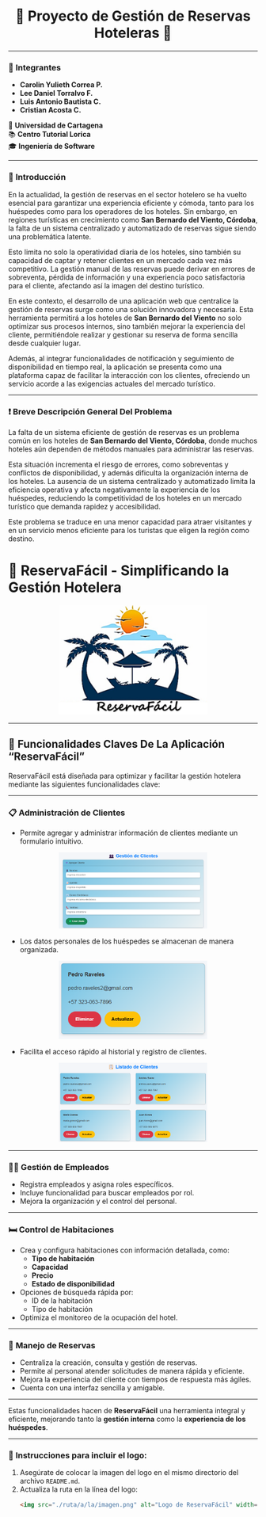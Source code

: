 <div align="center">

# 🌟 **Proyecto de Gestión de Reservas Hoteleras** 🌟

</div>

---

### 👥 **Integrantes**
- **Carolin Yulieth Correa P.**  
- **Lee Daniel Torralvo F.**  
- **Luis Antonio Bautista C.**  
- **Cristian Acosta C.**  

📍 **Universidad de Cartagena**  
📚 **Centro Tutorial Lorica**  
🎓 **Ingeniería de Software**

---

### 📖 **Introducción**  
En la actualidad, la gestión de reservas en el sector hotelero se ha vuelto esencial para garantizar una experiencia eficiente y cómoda, tanto para los huéspedes como para los operadores de los hoteles. Sin embargo, en regiones turísticas en crecimiento como **San Bernardo del Viento, Córdoba**, la falta de un sistema centralizado y automatizado de reservas sigue siendo una problemática latente.  

Esto limita no solo la operatividad diaria de los hoteles, sino también su capacidad de captar y retener clientes en un mercado cada vez más competitivo. La gestión manual de las reservas puede derivar en errores de sobreventa, pérdida de información y una experiencia poco satisfactoria para el cliente, afectando así la imagen del destino turístico.  

En este contexto, el desarrollo de una aplicación web que centralice la gestión de reservas surge como una solución innovadora y necesaria. Esta herramienta permitirá a los hoteles de **San Bernardo del Viento** no solo optimizar sus procesos internos, sino también mejorar la experiencia del cliente, permitiéndole realizar y gestionar su reserva de forma sencilla desde cualquier lugar.  

Además, al integrar funcionalidades de notificación y seguimiento de disponibilidad en tiempo real, la aplicación se presenta como una plataforma capaz de facilitar la interacción con los clientes, ofreciendo un servicio acorde a las exigencias actuales del mercado turístico.

---

### ❗ **Breve Descripción General Del Problema**  
La falta de un sistema eficiente de gestión de reservas es un problema común en los hoteles de **San Bernardo del Viento, Córdoba**, donde muchos hoteles aún dependen de métodos manuales para administrar las reservas.  

Esta situación incrementa el riesgo de errores, como sobreventas y conflictos de disponibilidad, y además dificulta la organización interna de los hoteles. La ausencia de un sistema centralizado y automatizado limita la eficiencia operativa y afecta negativamente la experiencia de los huéspedes, reduciendo la competitividad de los hoteles en un mercado turístico que demanda rapidez y accesibilidad.  

Este problema se traduce en una menor capacidad para atraer visitantes y en un servicio menos eficiente para los turistas que eligen la región como destino.


# 🏨 **ReservaFácil** - Simplificando la Gestión Hotelera

<p align="center">
  <img src="./hotel/src/main/resources/static/img/reservaFacil.png" alt="Logo de ReservaFácil" width="300">
</p>

---

## 🌟 **Funcionalidades Claves De La Aplicación “ReservaFácil”**

ReservaFácil está diseñada para optimizar y facilitar la gestión hotelera mediante las siguientes funcionalidades clave:

---

### 📋 **Administración de Clientes**
- Permite agregar y administrar información de clientes mediante un formulario intuitivo.

<p align="center">
  <img src="./hotel/src/main/resources/static/img/registroClientes.png" alt="Registro de Clientes" width="300">
</p>

- Los datos personales de los huéspedes se almacenan de manera organizada.

<p align="center">
  <img src="./hotel/src/main/resources/static/img/tarjetaCliente.png" alt="Tarjeta  de Cliente." width="300">
</p>

- Facilita el acceso rápido al historial y registro de clientes.

<p align="center">
  <img src="./hotel/src/main/resources/static/img/listadoClientes.png" alt="Listado de Clientes" width="300">
</p>

---

### 🧑‍💼 **Gestión de Empleados**
- Registra empleados y asigna roles específicos.
- Incluye funcionalidad para buscar empleados por rol.
- Mejora la organización y el control del personal.

---

### 🛏️ **Control de Habitaciones**
- Crea y configura habitaciones con información detallada, como:
    - **Tipo de habitación**
    - **Capacidad**
    - **Precio**
    - **Estado de disponibilidad**
- Opciones de búsqueda rápida por:
    - ID de la habitación
    - Tipo de habitación
- Optimiza el monitoreo de la ocupación del hotel.

---

### 📅 **Manejo de Reservas**
- Centraliza la creación, consulta y gestión de reservas.
- Permite al personal atender solicitudes de manera rápida y eficiente.
- Mejora la experiencia del cliente con tiempos de respuesta más ágiles.
- Cuenta con una interfaz sencilla y amigable.

---

Estas funcionalidades hacen de **ReservaFácil** una herramienta integral y eficiente, mejorando tanto la **gestión interna** como la **experiencia de los huéspedes**.

---

### 📌 **Instrucciones para incluir el logo:**
1. Asegúrate de colocar la imagen del logo en el mismo directorio del archivo `README.md`.
2. Actualiza la ruta en la línea del logo:
   ```markdown
   <img src="./ruta/a/la/imagen.png" alt="Logo de ReservaFácil" width="300">


